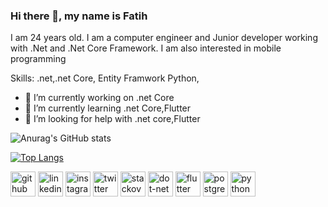 ### Hi there 👋, my name is Fatih

  I am 24 years old. I am a computer engineer and Junior developer working with .Net and .Net Core Framework. I am also interested in mobile programming

Skills: .net,.net Core, Entity Framwork Python,

- 🔭 I’m currently working on .net Core 
- 🌱 I’m currently learning .net Core,Flutter 
- 🤔 I’m looking for help with .net core,Flutter 


![Anurag's GitHub stats](https://github-readme-stats.vercel.app/api?username=Fatih-Sglm&theme=merko&show_icons=true)




[![Top Langs](https://github-readme-stats.vercel.app/api/top-langs/?username=Fatih-Sglm&layout=compact)](https://github.com/anuraghazra/github-readme-stats)


[<img src='https://cdn.jsdelivr.net/npm/simple-icons@3.0.1/icons/github.svg' alt='github' height='40'>](https://github.com/https://github.com/Fatih-Sglm)  [<img src='https://cdn.jsdelivr.net/npm/simple-icons@3.0.1/icons/linkedin.svg' alt='linkedin' height='40'>](https://www.linkedin.com/in/https://www.linkedin.com/in/fatihsglm//)  [<img src='https://cdn.jsdelivr.net/npm/simple-icons@3.0.1/icons/instagram.svg' alt='instagram' height='40'>](https://www.instagram.com/https://www.instagram.com/fatih.sglmm//)  [<img src='https://cdn.jsdelivr.net/npm/simple-icons@3.0.1/icons/twitter.svg' alt='twitter' height='40'>](https://twitter.com/https://twitter.com/saglammarley)  [<img src='https://cdn.jsdelivr.net/npm/simple-icons@3.0.1/icons/stackoverflow.svg' alt='stackoverflow' height='40'>](https://stackoverflow.com/users/https://stackoverflow.com/users/18657302/fatih)  [<img src='https://cdn.jsdelivr.net/npm/simple-icons@3.0.1/icons/dot-net.svg' alt='dot-net' height='40'>](https://dotnet.microsoft.com/en-us/)  [<img src='https://cdn.jsdelivr.net/npm/simple-icons@3.0.1/icons/flutter.svg' alt='flutter' height='40'>](https://flutter.dev/)  [<img src='https://cdn.jsdelivr.net/npm/simple-icons@3.0.1/icons/postgresql.svg' alt='postgresql' height='40'>](https://www.postgresql.org/)  [<img src='https://cdn.jsdelivr.net/npm/simple-icons@3.0.1/icons/python.svg' alt='python' height='40'>](https://www.python.org/)  

